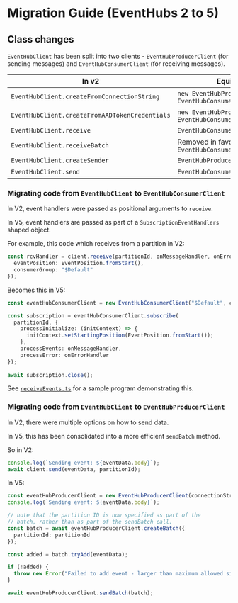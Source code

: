 # Migration Guide (EventHubs 2 to 5)

## Class changes

`EventHubClient` has been split into two clients - `EventHubProducerClient` (for sending
messages) and `EventHubConsumerClient` (for receiving messages).

| In v2                                          | Equivalent in v5                                                 | Sample |
|------------------------------------------------|------------------------------------------------------------------|--------|
| `EventHubClient.createFromConnectionString`    | `new EventHubProducerClient()` or `new EventHubConsumerClient()` | [All](https://github.com/Azure/azure-sdk-for-js/blob/master/sdk/eventhub/event-hubs/samples/)
| `EventHubClient.createFromAADTokenCredentials` | `new EventHubProducerClient()` or `new EventHubConsumerClient()` | [usingAadAuth](https://github.com/Azure/azure-sdk-for-js/blob/master/sdk/eventhub/event-hubs/samples/usingAadAuth.ts)
| `EventHubClient.receive`                       | `EventHubConsumerClient.subscribe`                               | [receiveEvents](https://github.com/Azure/azure-sdk-for-js/blob/master/sdk/eventhub/event-hubs/samples/receiveEvents.ts) |
| `EventHubClient.receiveBatch`                  | Removed in favor of `EventHubConsumerClient.subscribe`           | [receiveEvents](https://github.com/Azure/azure-sdk-for-js/blob/master/sdk/eventhub/event-hubs/samples/receiveEvents.ts) |
| `EventHubClient.createSender`                  | `EventHubProducerClient.createProducer`                          | [sendEvents](https://github.com/Azure/azure-sdk-for-js/blob/master/sdk/eventhub/event-hubs/samples/sendEvents.ts) |
| `EventHubClient.send`                          | `EventHubConsumerClient.sendBatch`                               | [sendEvents](https://github.com/Azure/azure-sdk-for-js/blob/master/sdk/eventhub/event-hubs/samples/sendEvents.ts) |

### Migrating code from `EventHubClient` to `EventHubConsumerClient`

In V2, event handlers were passed as positional arguments to `receive`.

In V5, event handlers are passed as part of a `SubscriptionEventHandlers` shaped object.

For example, this code which receives from a partition in V2:

```typescript
const rcvHandler = client.receive(partitionId, onMessageHandler, onErrorHandler, {
  eventPosition: EventPosition.fromStart(),
  consumerGroup: "$Default"
});
```

Becomes this in V5:

```typescript
const eventHubConsumerClient = new EventHubConsumerClient("$Default", connectionString);

const subscription = eventHubConsumerClient.subscribe(
  partitionId, {
    processInitialize: (initContext) => {
      initContext.setStartingPosition(EventPosition.fromStart());
    },
    processEvents: onMessageHandler,
    processError: onErrorHandler
});
  
await subscription.close();
```

See [`receiveEvents.ts`](https://github.com/Azure/azure-sdk-for-js/blob/master/sdk/eventhub/event-hubs/samples/receiveEvents.ts) 
for a sample program demonstrating this.

### Migrating code from `EventHubClient` to `EventHubProducerClient`

In V2, there were multiple options on how to send data.

In V5, this has been consolidated into a more efficient `sendBatch` method.

So in V2:
```typescript
console.log(`Sending event: ${eventData.body}`);
await client.send(eventData, partitionId);
```

In V5:
```typescript
const eventHubProducerClient = new EventHubProducerClient(connectionString);
console.log(`Sending event: ${eventData.body}`);

// note that the partition ID is now specified as part of the 
// batch, rather than as part of the sendBatch call.
const batch = await eventHubProducerClient.createBatch({
  partitionId: partitionId
});

const added = batch.tryAdd(eventData);

if (!added) {
  throw new Error("Failed to add event - larger than maximum allowed size");
}

await eventHubProducerClient.sendBatch(batch);
```
